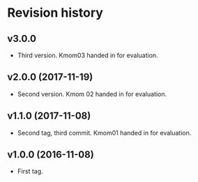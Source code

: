 Revision history
=======================================

v3.0.0
--------------------------------------

* Third version. Kmom03 handed in for evaluation.


v2.0.0 (2017-11-19)
--------------------------------------

* Second version. Kmom 02 handed in for evaluation.


v1.1.0 (2017-11-08)
---------------------------------------

* Second tag, third commit. Kmom01 handed in for evaluation.


v1.0.0 (2016-11-08)
---------------------------------------

* First tag.

